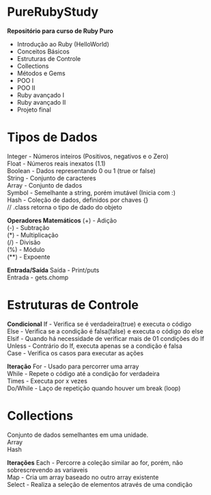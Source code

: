 # PureRubyStudy

<b>Repositório para curso de Ruby Puro</b>
- Introdução ao Ruby (HelloWorld)
- Conceitos Básicos
- Estruturas de Controle
- Collections
- Métodos e Gems
- POO I
- POO II
- Ruby avançado I
- Ruby avançado II
- Projeto final

# Tipos de Dados

Integer - Números inteiros (Positivos, negativos e o Zero) <br>
Float - Números reais inexatos (1.1)<br>
Boolean - Dados representando 0 ou 1 (true or false)<br>
String - Conjunto de caracteres<br>
Array - Conjunto de dados<br>
Symbol - Semelhante a string, porém imutável (Inicia com :)<br>
Hash - Coleção de dados, definidos por chaves {}<br>
  // .class retorna o tipo de dado do objeto<br>

<b>Operadores Matemáticos</b>
(+) - Adição<br>
(-) - Subtração<br>
(*) - Multiplicação<br>
(/) - Divisão<br>
(%) - Módulo<br>
(**) - Expoente<br>

<b>Entrada/Saída</b>
Saída - Print/puts<br>
Entrada - gets.chomp<br>

# Estruturas de Controle
<b>Condicional</b>
If - Verifica se é verdadeira(true) e executa o código<br>
Else - Verifica se a condição é falsa(false) e executa o código do else<br>
Elsif - Quando há necessidade de verificar mais de 01 condições do If<br>
Unless - Contrário do If, executa apenas se a condição é falsa<br>
Case - Verifica os casos para executar as ações<br>

<b>Iteração</b>
For - Usado para percorrer uma array<br>
While - Repete o código até a condição for verdadeira<br>
Times - Executa por x vezes<br>
Do/While - Laço de repetição quando houver um break (loop)<br>

# Collections
Conjunto de dados semelhantes em uma unidade.<br>
Array<br>
Hash<br>

  <b>Iterações</b>
Each - Percorre a coleção similar ao for, porém, não sobrescrevendo as variaveis<br>
Map - Cria um array baseado no outro array existente<br>
Select - Realiza a seleção de elementos através de uma condição<br>

